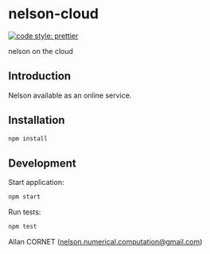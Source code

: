 
# nelson-cloud
[![code style: prettier](https://img.shields.io/badge/code_style-prettier-ff69b4.svg?style=flat-square)](https://github.com/prettier/prettier)

nelson on the cloud

## Introduction

 Nelson available as an online service. 

## Installation

```bash
npm install
```

## Development

Start application:

```bash
npm start
```

Run tests:

```bash
npm test
```

Allan CORNET (nelson.numerical.computation@gmail.com)
